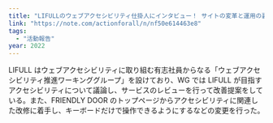 ```yaml
---
title: "LIFULLのウェブアクセシビリティ仕掛人にインタビュー！ サイトの変革と運用の裏側｜LIFULL HOME'S ACTION FOR ALL｜note"
link: "https://note.com/actionforall/n/nf50e614463e8"
tags:
  - "活動報告"
year: 2022
---
```


LIFULL はウェブアクセシビリティに取り組む有志社員からなる「ウェブアクセシビリティ推進ワーキンググループ」を設けており、WG では LIFULL が目指すアクセシビリティについて議論し、サービスのレビューを行って改善提案をしている。また、FRIENDLY DOOR のトップページからアクセシビリティに関連した改修に着手し、キーボードだけで操作できるようにするなどの変更を行った。

